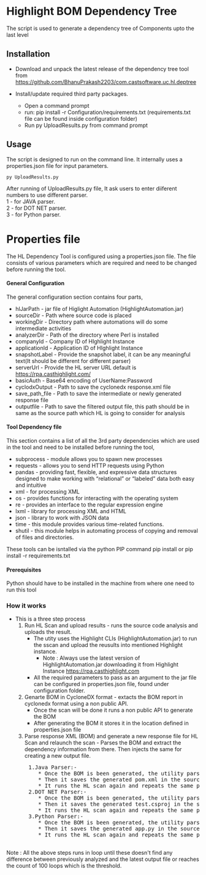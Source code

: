 # Highlight BOM Dependency Tree
The script is used to generate a dependency tree of Components upto the last level  

## Installation
* Download and unpack the latest release of the dependency tree tool from https://github.com/BhanuPrakash2203/com.castsoftware.uc.hl.deptree
   
* Install/update required third party packages. 
    * Open a command prompt 
    * run: pip install -r Configuration/requirements.txt   (requirements.txt file can be found inside configuration folder)
    * Run py UploadResults.py from command prompt

## Usage
The script is designed to run on the command line. It internally uses a properties.json file for input parameters.

    py UploadResults.py 

After running of UploadResults.py file, It ask users to enter diiferent numbers to use different parser.<br/>
   1 - for JAVA parser.<br/>
   2 - for DOT NET parser.<br/>
   3 - for Python parser.<br/>

# Properties file
The HL Dependency Tool is configured using a properties.json file.  The file consists of various parameters which are required and need to be changed before running the tool.  
#### General Configuration
The general configuration section contains four parts,  
* hlJarPath - jar file of Higlight Automation (HighlightAutomation.jar)
* sourceDir - Path where source code is placed
* workingDir - Directory path where automations will do some intermediate activities
* analyzerDir - Path of the directory where Perl is installed
* companyId - Company ID of HIghlight Instance
* applicationId - Application ID of HIghlight Instance
* snapshotLabel - Provide the snapshot label, it can be any meaningful text(It should be different for different parser)
* serverUrl - Provide the HL server URL default is https://rpa.casthighlight.com/
* basicAuth - Base64 encoding of UserName:Password
* cyclodxOutput - Path to save the cyclonedx response.xml file
* save_path_file - Path to save the intermediate or newly generated response file
* outputfile - Path to save the filtered output file, this path should be in same as the source path which HL is going to consider for analysis

#### Tool Dependency file
This section contains a list of all the 3rd party dependencies which are used in the tool and need to be installed before running the tool,  
* subprocess - module allows you to spawn new processes
* requests - allows you to send HTTP requests using Python
* pandas - providing fast, flexible, and expressive data structures designed to make working with “relational” or “labeled” data both easy and intuitive
* xml -  for processing XML
* os - provides functions for interacting with the operating system
* re -  provides an interface to the regular expression engine
* lxml -  library for processing XML and HTML
* json - library to work with JSON data
* time - this module provides various time-related functions.
* shutil -  this module helps in automating process of copying and removal of files and directories.

These tools can be isntalled via the python PIP command 
pip install <COMPONENT NAME> or  pip install -r requirements.txt

#### Prerequisites
Python should have to be installed in the machine from where one need to run this tool

### How it works
* This is a three step process
   1) Run HL Scan and upload results - runs the source code analysis and uploads the result.
      * The utity uses the Highlight CLIs (HighlightAutomation.jar) to run the sscan and upload the reusults into mentioned Highlight instance.
         * Note : Always use the latest version of HighlightAutomation.jar downloading it from Highlight Instance https://rpa.casthighlight.com
      * All the required parameters to pass as an argument to the jar file can be configured in properties.json file, found under configuration folder.
   2) Genarte BOM in CycloneDX format - extacts the BOM report in cyclonedx format using a non public API.
      * Once the scan will be done it runs a non public API to generate the BOM
      * After generating the BOM it stores it in the location defined in properties.json file
   3) Parse response XML (BOM) and generate a new response file for HL Scan and relaunch the scan - Parses the BOM and extract the dependency information from there. Then injects the same for creating a new output file.
   <pre>
      1.Java Parser:-
         * Once the BOM is been generated, the utility parses it and creates a dummy pom.xml file exracting the dependencies from BOM and placing the same in right tag inside of POM.xml.   
         * Then it saves the generated pom.xml in the source code location which is been picked up earlier for highlight scan.
         * It runs the HL scan again and repeats the same process i.e. generation of BOM, parsing it and creating a dummy pom.xml.
      2.DOT NET Parser:-
         * Once the BOM is been generated, the utility parses it and creates a dummy test.csproj file exracting the dependencies from BOM and placing the same in right tag inside of test.csproj.   
         * Then it saves the generated test.csproj in the source code location which is been picked up earlier for highlight scan.
         * It runs the HL scan again and repeats the same process i.e. generation of BOM, parsing it and creating a dummy test.csproj.
      3.Python Parser:-
         * Once the BOM is been generated, the utility parses it and creates a dummy app.py file exracting the packages from BOM and placing the same in right packages inside of app.py.   
         * Then it saves the generated app.py in the source code location which is been picked up earlier for highlight scan.
         * It runs the HL scan again and repeats the same process i.e. generation of BOM, parsing it and creating a dummy app.py.
   </pre>

   
Note : All the above steps runs in loop until these doesn't find any difference between previously analyzed and the latest output file or reaches the count of 100 loops which is the threshold.


